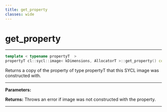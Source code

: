 ```yaml
---
title: get_property
classes: wide
---
```

# get_property

---

```cpp
template < typename propertyT  >
propertyT cl::sycl::image< kDimensions, AllocatorT >::get_property() const
```


Returns a copy of the property of type propertyT that this SYCL image was constructed with. 


---
**Parameters:**

**Returns:** Throws an error if image was not constructed with the property. 

---
